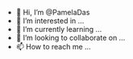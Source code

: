 - 👋 Hi, I’m @PamelaDas
- 👀 I’m interested in ...
- 🌱 I’m currently learning ...
- 💞️ I’m looking to collaborate on ...
- 📫 How to reach me ...

<!---
PamelaDas/PamelaDas is a ✨ special ✨ repository because its `README.md` (this file) appears on your GitHub profile.
You can click the Preview link to take a look at your changes.
--->
